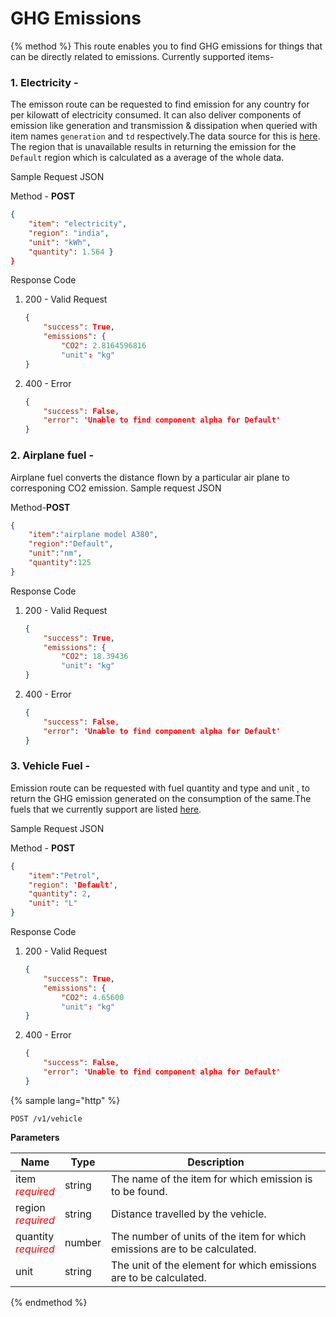 # GHG Emissions

{% method %}
This route enables you to find GHG emissions for things that can be directly related to emissions.
Currently supported items-

### 1. Electricity - 
The emisson route can be requested to find emission for any country for per kilowatt of electricity consumed. It can also deliver components of emission like generation and transmission & dissipation when queried with item names `generation` and `td` respectively.The data source for this is [here](https://www.google.co.in/url?sa=t&rct=j&q=&esrc=s&source=web&cd=1&cad=rja&uact=8&ved=0ahUKEwihzNKT6MLUAhVLs48KHdzqCbMQFggsMAA&url=https%3A%2F%2Fecometrica.com%2Fassets%2FElectricity-specific-emission-factors-for-grid-electricity.pdf&usg=AFQjCNEJ8JPRvugX-uXAJwZEXi890P5XgA&sig2=9Q_msg2FZeRTGmzXduSXsg). The region that is unavailable results in returning the emission for the `Default` region which is calculated as a average of the whole data.

Sample Request JSON


Method - __POST__
```JSON
{
    "item": "electricity",
    "region": "india",
    "unit": "kWh",
    "quantity": 1.564 }
}
```
Response Code
1. 200 - Valid Request
    ```JSON
    {
        "success": True,
        "emissions": {
            "CO2": 2.8164596816
            "unit": "kg"
    }
    ```
2. 400 - Error 
    ```JSON
    {
        "success": False,
        "error": 'Unable to find component alpha for Default'
    }
    ```

### 2. Airplane fuel -
Airplane fuel converts the distance flown by a particular air plane to corresponing CO2 emission.
Sample request JSON

Method-__POST__
```JSON
{
    "item":"airplane model A380",
    "region":"Default",
    "unit":"nm",
    "quantity":125
}
```
Response Code
1. 200 - Valid Request
    ```JSON
    {
        "success": True,
        "emissions": {
            "CO2": 18.39436
            "unit": "kg"
    }
    ```
2. 400 - Error 
    ```JSON
    {
        "success": False,
        "error": 'Unable to find component alpha for Default'
    }
    ```
### 3. Vehicle Fuel - 
Emission route can be requested with fuel quantity and type and unit , to return the GHG emission generated on the consumption of the same.The fuels that we currently support are listed [here](https://gitlab.com/aossie/CarbonFootprint/blob/master/Source/Core/core/resources/fuels.json). 

Sample Request JSON

Method - __POST__
```JSON
{
    "item":"Petrol",
    "region": 'Default',
    "quantity": 2,
    "unit": "L"
}
```
Response Code
1. 200 - Valid Request
    ```JSON
    {
        "success": True,
        "emissions": {
            "CO2": 4.65600
            "unit": "kg"
    }
    ```
2. 400 - Error 
    ```JSON
    {
        "success": False,
        "error": 'Unable to find component alpha for Default'
    }
    ```


{% sample lang="http" %}
```
POST /v1/vehicle
```
**Parameters**

| Name        | Type           | Description  |
| ------------- |-------------| -----|
| item<br><span style="color:red">_required_ </span>   | string | The name of the item for which emission is to be found.|
| region<br><span style="color:red">_required_ </span>     | string | Distance travelled by the vehicle. |
| quantity  <br><span style="color:red">_required_ </span>   | number | The number of units of the item for which emissions are to be calculated. |
| unit  | string | The unit of the element for which emissions are to be calculated.  |

{% endmethod %}

